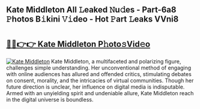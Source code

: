 ## Kate Middleton All 𝙻eaked 𝙽u𝚍es - Part-6a8 𝙿hotos B𝚒kini 𝚅𝚒deo - Hot 𝙿art 𝙻eaks VVni8

# <h2><a href="http://ld2zmof.urlbe.top/?page=Kate+Middleton">🔗🔗👉👉 Kate Middleton P𝚑oto𝚜Vid𝚎o</a></h2>

[![Kate Middleton](https://i.imgur.com/eBuTRDB.gif)](http://ld2zmof.urlbe.top/?page=Kate+Middleton)
Kate Middleton, a multifaceted and polarizing figure, challenges simple understanding. Her unconventional method of engaging with online audiences has allured and offended critics, stimulating debates on consent, morality, and the intricacies of virtual communities. Though her future direction is unclear, her influence on digital media is indisputable. Armed with an unyielding spirit and undeniable allure, Kate Middleton reach in the digital universe is boundless.
